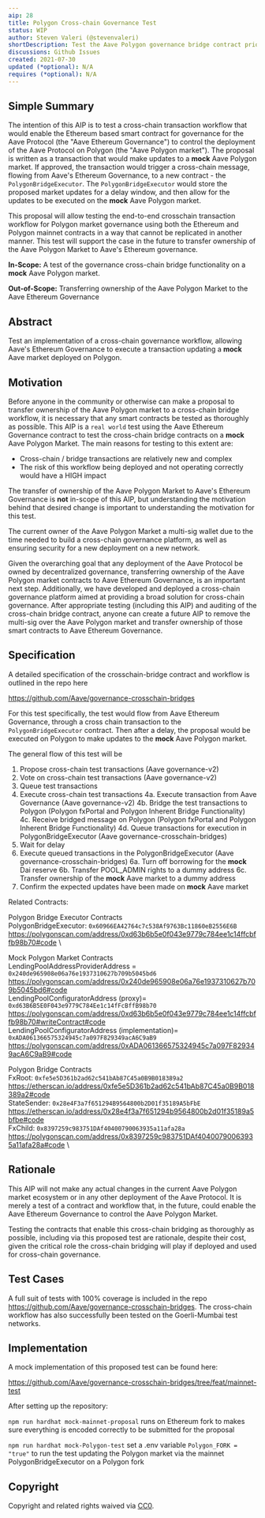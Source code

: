 ```yaml
---
aip: 28
title: Polygon Cross-chain Governance Test
status: WIP
author: Steven Valeri (@stevenvaleri)
shortDescription: Test the Aave Polygon governance bridge contract prior to setting it as owner of the Aave Polygon market
discussions: Github Issues
created: 2021-07-30
updated (*optional): N/A
requires (*optional): N/A
---
```


## Simple Summary

The intention of this AIP is to test a cross-chain transaction workflow that would enable the Ethereum based smart contract for governance for the Aave Protocol (the "Aave Ethereum Governance") to control the deployment of the Aave Protocol on Polygon (the "Aave Polygon market"). The proposal is written as a transaction that would make updates to a **mock** Aave Polygon market. If approved, the transaction would trigger a cross-chain message, flowing from Aave's Ethereum Governance, to a new contract - the `PolygonBridgeExecutor`. The `PolygonBridgeExecutor` would store the proposed market updates for a delay window, and then allow for the updates to be executed on the **mock** Aave Polygon market.

This proposal will allow testing the end-to-end crosschain transaction workflow for Polygon market governance using both the Ethereum and Polygon mainnet contracts in a way that cannot be replicated in another manner. This test will support the case in the future to transfer ownership of the Aave Polygon Market to Aave's Ethereum  governance.

**In-Scope:**
A test of the governance cross-chain bridge functionality on a **mock** Aave Polygon market.

**Out-of-Scope:**
Transferring ownership of the Aave Polygon Market to the Aave Ethereum Governance 

## Abstract

Test an implementation of a cross-chain governance workflow, allowing Aave's Ethereum Governance to execute a transaction updating a **mock** Aave market deployed on Polygon.

## Motivation

Before anyone in the community or otherwise can make a proposal to transfer ownership of the Aave Polygon market to a cross-chain bridge workflow, it is necessary that any smart contracts be tested as thoroughly as possible. This AIP is a `real world` test using the Aave Ethereum Governance contract to test the cross-chain bridge contracts on a **mock** Aave Polygon Market. The main reasons for testing to this extent are:

+ Cross-chain / bridge transactions are relatively new and complex
+ The risk of this workflow being deployed and not operating correctly would have a HIGH impact

The transfer of ownership of the Aave Polygon Market to Aave's Ethereum Governance is **not** in-scope of this AIP, but understanding the motivation behind that desired change is important to understanding the motivation for this test.

The current owner of the Aave Polygon Market a multi-sig wallet due to the time needed to build a cross-chain governance platform, as well as ensuring security for a new deployment on a new network.

Given the overarching goal that any deployment of the Aave Protocol be owned by decentralized governance, transferring ownership of the Aave Polygon market contracts to Aave Ethereum Governance, is an important next step. Additionally, we have developed and deployed a cross-chain governance platform aimed at providing a broad solution for cross-chain governance. After appropriate testing (including this AIP) and auditing of the cross-chain bridge contract, anyone can create a future AIP to remove the multi-sig over the Aave Polygon market and transfer ownership of those smart contracts to Aave Ethereum Governance.

## Specification

A detailed specification of the crosschain-bridge contract and workflow is outlined in the repo here

https://github.com/Aave/governance-crosschain-bridges

For this test specifically, the test would flow from Aave Ethereum Governance, through a cross chain transaction to the `PolygonBridgeExecutor` contract. Then after a delay, the proposal would be executed on Polygon to make updates to the **mock** Aave Polygon market.

The general flow of this test will be

1. Propose cross-chain test transactions (Aave governance-v2)
2. Vote on cross-chain test transactions (Aave governance-v2)
3. Queue test transactions
4. Execute cross-chain test transactions 
4a. Execute transaction from Aave Governance (Aave governance-v2)
4b. Bridge the test transactions to Polygon  (Polygon fxPortal and Polygon Inherent Bridge Functionality)
4c. Receive bridged message on Polygon       (Polygon fxPortal and Polygon Inherent Bridge Functionality)
4d. Queue transactions for execution in PolygonBridgeExecutor (Aave governance-crosschain-bridges)
5. Wait for delay
6. Execute queued transactions in the PolygonBridgeExecutor   (Aave governance-crosschain-bridges)
6a. Turn off borrowing for the **mock** Dai reserve
6b. Transfer POOL_ADMIN rights to a dummy address
6c. Transfer ownership of the **mock** Aave market to a dummy address
7. Confirm the expected updates have been made on **mock** Aave market

Related Contracts:

Polygon Bridge Executor Contracts\
PolygonBridgeExecutor: `0x60966EA42764c7c538Af9763Bc11860eB2556E6B`\
https://polygonscan.com/address/0xd63b6b5e0f043e9779c784ee1c14ffcbffb98b70#code \

Mock Polygon Market Contracts\
LendingPoolAddressProviderAddress = `0x240de965908e06a76e1937310627b709b5045bd6`\
https://polygonscan.com/address/0x240de965908e06a76e1937310627b709b5045bd6#code \
LendingPoolConfiguratorAddress (proxy)= `0xd63B6B5E0F043e9779C784Ee1c14fFcBffB98b70` \
https://polygonscan.com/address/0xd63b6b5e0f043e9779c784ee1c14ffcbffb98b70#writeContract#code \
LendingPoolConfiguratorAddress (implementation)= `0xADA061366575324945c7a097F829349acA6C9aB9` \
https://polygonscan.com/address/0xADA061366575324945c7a097F829349acA6C9aB9#code

Polygon Bridge Contracts\
FxRoot: `0xfe5e5D361b2ad62c541bAb87C45a0B9B018389a2` \
https://etherscan.io/address/0xfe5e5D361b2ad62c541bAb87C45a0B9B018389a2#code \
StateSender: `0x28e4F3a7f651294B9564800b2D01f35189A5bFbE` \
https://etherscan.io/address/0x28e4f3a7f651294b9564800b2d01f35189a5bfbe#code \
FxChild: `0x8397259c983751DAf40400790063935a11afa28a` \
https://polygonscan.com/address/0x8397259c983751DAf40400790063935a11afa28a#code \

## Rationale

This AIP will not make any actual changes in the current Aave Polygon market ecosystem or in any other deployment of the Aave Protocol. It is merely a test of a contract and workflow that, in the future, could enable the Aave Ethereum Governance to control the Aave Polygon Market.

Testing the contracts that enable this cross-chain bridging as thoroughly as possible, including via this proposed test are rationale, despite their cost, given the critical role the cross-chain bridging will play if deployed and used for cross-chain governance.

## Test Cases

A full suit of tests with 100% coverage is included in the repo https://github.com/Aave/governance-crosschain-bridges. The cross-chain workflow has also successfully been tested on the Goerli-Mumbai test networks.

## Implementation

A mock implementation of this proposed test can be found here:

https://github.com/Aave/governance-crosschain-bridges/tree/feat/mainnet-test

After setting up the repository: 

`npm run hardhat mock-mainnet-proposal`
runs on Ethereum fork to makes sure everything is encoded correctly to be submitted for the proposal


`npm run hardhat mock-Polygon-test`
set a .env variable `Polygon_FORK = "true"` to run the test updating the Polygon market via the mainnet PolygonBridgeExecutor on a Polygon fork

## Copyright

Copyright and related rights waived via [CC0](https://creativecommons.org/publicdomain/zero/1.0/).
